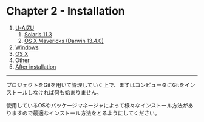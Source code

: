 Chapter 2 - Installation
=======

1. [U-AIZU](./02_1_0.md)
	1. [Solaris 11.3](./02_1_1.md)
	2. [OS X Mavericks (Darwin 13.4.0)](./02_1_2.md)
2. [Windows](./02_2.md)
3. [OS X](./02_3.md)
4. [Other](./02_4.md)
5. [After installation](./02_5.md)

---

プロジェクトをGitを用いて管理していく上で、まずはコンピュータにGitをインストールしなければ何も始まりません。

使用しているOSやパッケージマネージャによって様々なインストール方法がありますので最適なインストール方法をとるようにしてください。